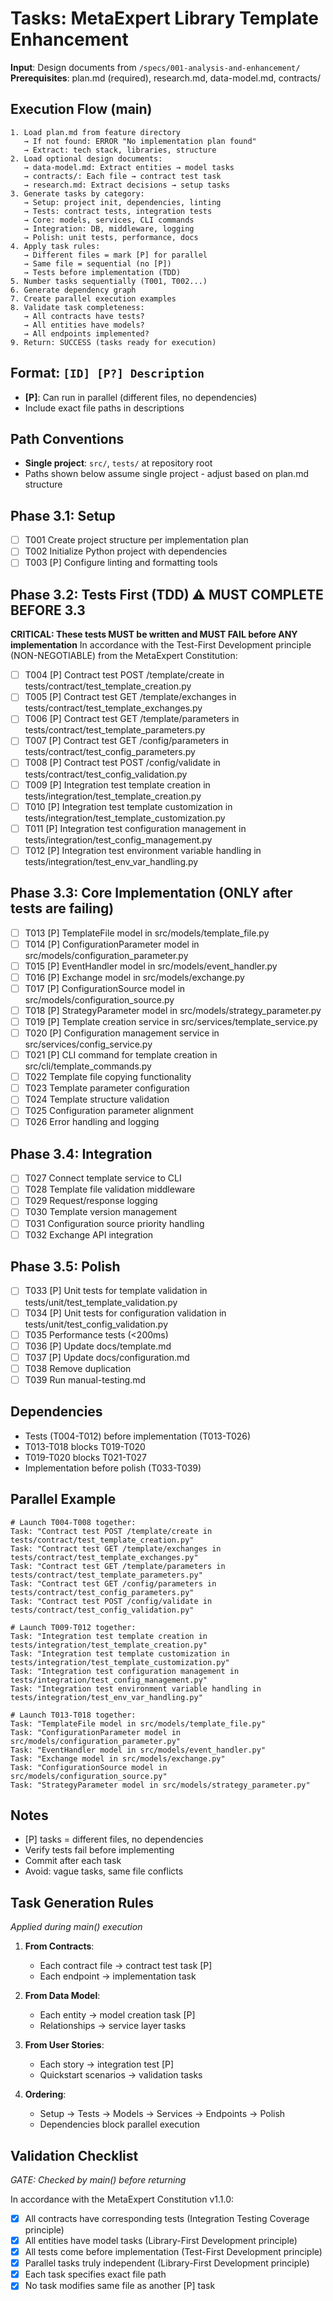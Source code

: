 # Tasks: MetaExpert Library Template Enhancement

**Input**: Design documents from `/specs/001-analysis-and-enhancement/`
**Prerequisites**: plan.md (required), research.md, data-model.md, contracts/

## Execution Flow (main)
```
1. Load plan.md from feature directory
   → If not found: ERROR "No implementation plan found"
   → Extract: tech stack, libraries, structure
2. Load optional design documents:
   → data-model.md: Extract entities → model tasks
   → contracts/: Each file → contract test task
   → research.md: Extract decisions → setup tasks
3. Generate tasks by category:
   → Setup: project init, dependencies, linting
   → Tests: contract tests, integration tests
   → Core: models, services, CLI commands
   → Integration: DB, middleware, logging
   → Polish: unit tests, performance, docs
4. Apply task rules:
   → Different files = mark [P] for parallel
   → Same file = sequential (no [P])
   → Tests before implementation (TDD)
5. Number tasks sequentially (T001, T002...)
6. Generate dependency graph
7. Create parallel execution examples
8. Validate task completeness:
   → All contracts have tests?
   → All entities have models?
   → All endpoints implemented?
9. Return: SUCCESS (tasks ready for execution)
```

## Format: `[ID] [P?] Description`
- **[P]**: Can run in parallel (different files, no dependencies)
- Include exact file paths in descriptions

## Path Conventions
- **Single project**: `src/`, `tests/` at repository root
- Paths shown below assume single project - adjust based on plan.md structure

## Phase 3.1: Setup
- [ ] T001 Create project structure per implementation plan
- [ ] T002 Initialize Python project with dependencies
- [ ] T003 [P] Configure linting and formatting tools

## Phase 3.2: Tests First (TDD) ⚠️ MUST COMPLETE BEFORE 3.3
**CRITICAL: These tests MUST be written and MUST FAIL before ANY implementation**
In accordance with the Test-First Development principle (NON-NEGOTIABLE) from the MetaExpert Constitution:
- [ ] T004 [P] Contract test POST /template/create in tests/contract/test_template_creation.py
- [ ] T005 [P] Contract test GET /template/exchanges in tests/contract/test_template_exchanges.py
- [ ] T006 [P] Contract test GET /template/parameters in tests/contract/test_template_parameters.py
- [ ] T007 [P] Contract test GET /config/parameters in tests/contract/test_config_parameters.py
- [ ] T008 [P] Contract test POST /config/validate in tests/contract/test_config_validation.py
- [ ] T009 [P] Integration test template creation in tests/integration/test_template_creation.py
- [ ] T010 [P] Integration test template customization in tests/integration/test_template_customization.py
- [ ] T011 [P] Integration test configuration management in tests/integration/test_config_management.py
- [ ] T012 [P] Integration test environment variable handling in tests/integration/test_env_var_handling.py

## Phase 3.3: Core Implementation (ONLY after tests are failing)
- [ ] T013 [P] TemplateFile model in src/models/template_file.py
- [ ] T014 [P] ConfigurationParameter model in src/models/configuration_parameter.py
- [ ] T015 [P] EventHandler model in src/models/event_handler.py
- [ ] T016 [P] Exchange model in src/models/exchange.py
- [ ] T017 [P] ConfigurationSource model in src/models/configuration_source.py
- [ ] T018 [P] StrategyParameter model in src/models/strategy_parameter.py
- [ ] T019 [P] Template creation service in src/services/template_service.py
- [ ] T020 [P] Configuration management service in src/services/config_service.py
- [ ] T021 [P] CLI command for template creation in src/cli/template_commands.py
- [ ] T022 Template file copying functionality
- [ ] T023 Template parameter configuration
- [ ] T024 Template structure validation
- [ ] T025 Configuration parameter alignment
- [ ] T026 Error handling and logging

## Phase 3.4: Integration
- [ ] T027 Connect template service to CLI
- [ ] T028 Template file validation middleware
- [ ] T029 Request/response logging
- [ ] T030 Template version management
- [ ] T031 Configuration source priority handling
- [ ] T032 Exchange API integration

## Phase 3.5: Polish
- [ ] T033 [P] Unit tests for template validation in tests/unit/test_template_validation.py
- [ ] T034 [P] Unit tests for configuration validation in tests/unit/test_config_validation.py
- [ ] T035 Performance tests (<200ms)
- [ ] T036 [P] Update docs/template.md
- [ ] T037 [P] Update docs/configuration.md
- [ ] T038 Remove duplication
- [ ] T039 Run manual-testing.md

## Dependencies
- Tests (T004-T012) before implementation (T013-T026)
- T013-T018 blocks T019-T020
- T019-T020 blocks T021-T027
- Implementation before polish (T033-T039)

## Parallel Example
```
# Launch T004-T008 together:
Task: "Contract test POST /template/create in tests/contract/test_template_creation.py"
Task: "Contract test GET /template/exchanges in tests/contract/test_template_exchanges.py"
Task: "Contract test GET /template/parameters in tests/contract/test_template_parameters.py"
Task: "Contract test GET /config/parameters in tests/contract/test_config_parameters.py"
Task: "Contract test POST /config/validate in tests/contract/test_config_validation.py"

# Launch T009-T012 together:
Task: "Integration test template creation in tests/integration/test_template_creation.py"
Task: "Integration test template customization in tests/integration/test_template_customization.py"
Task: "Integration test configuration management in tests/integration/test_config_management.py"
Task: "Integration test environment variable handling in tests/integration/test_env_var_handling.py"

# Launch T013-T018 together:
Task: "TemplateFile model in src/models/template_file.py"
Task: "ConfigurationParameter model in src/models/configuration_parameter.py"
Task: "EventHandler model in src/models/event_handler.py"
Task: "Exchange model in src/models/exchange.py"
Task: "ConfigurationSource model in src/models/configuration_source.py"
Task: "StrategyParameter model in src/models/strategy_parameter.py"
```

## Notes
- [P] tasks = different files, no dependencies
- Verify tests fail before implementing
- Commit after each task
- Avoid: vague tasks, same file conflicts

## Task Generation Rules
*Applied during main() execution*

1. **From Contracts**:
   - Each contract file → contract test task [P]
   - Each endpoint → implementation task
   
2. **From Data Model**:
   - Each entity → model creation task [P]
   - Relationships → service layer tasks
   
3. **From User Stories**:
   - Each story → integration test [P]
   - Quickstart scenarios → validation tasks

4. **Ordering**:
   - Setup → Tests → Models → Services → Endpoints → Polish
   - Dependencies block parallel execution

## Validation Checklist
*GATE: Checked by main() before returning*

In accordance with the MetaExpert Constitution v1.1.0:
- [x] All contracts have corresponding tests (Integration Testing Coverage principle)
- [x] All entities have model tasks (Library-First Development principle)
- [x] All tests come before implementation (Test-First Development principle)
- [x] Parallel tasks truly independent (Library-First Development principle)
- [x] Each task specifies exact file path
- [x] No task modifies same file as another [P] task